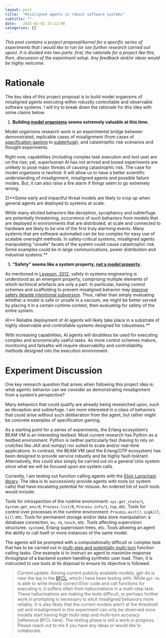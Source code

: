 ```yaml
---
layout: post
title:  "Misaligned agents in robust software systems"
subtitle: ""
date:   2025-02-02 15:12:00
categories: []
---
```


*This post contains a project proposal/kernel for a specific series of experiments that I would like to run (or see further research carried out upon). It is divided into two parts: first, the rationale for a project like this, then, discussion of the experiment setup. Any feedback and/or ideas would be highly welcome.*

# Rationale

The key idea of this project proposal is to build model organisms of misaligned agents executing within robustly controllable and observable software systems. I will try to break down the rationale for this idea with some claims below.

1) **Building [model organisms](https://www.alignmentforum.org/posts/ChDH335ckdvpxXaXX/model-organisms-of-misalignment-the-case-for-a-new-pillar-of-1) seems extremely valuable at this time.**

Model organisms research work is an experimental bridge between demonstrated, replicable cases of misalignment (from cases of [specification gaming](https://deepmind.google/discover/blog/specification-gaming-the-flip-side-of-ai-ingenuity/) to [subterfuge](https://arxiv.org/abs/2406.10162)), and catastrophic risk scenarios and thought experiments.

Right now, capabilities (including complex task execution and tool use) are on the rise; yet, superhuman AI has not arrived and boxed experiments are unlikely to pose major threats of causing catastrophic risk. The case for model organisms is twofold. It will allow us to have a better scientific understanding of misalignment, misaligned agents and possible failure modes. But, it can also raise a fire alarm if things seem to go extremely wrong.


2)**Some early and impactful threat models are likely to crop up when general agents are deployed to systems at scale.
	
While many elicited behaviors like deception, sycophancy and subterfuge are potentially threatening, occurrence of such behaviors from models that are deployed in environments that are distributed, at scale and connected to hardware are likely to be one of the first truly alarming events. Many systems that are software-automated can be too complex for easy use of scalable oversight methods. In safety-critical systems, misaligned agents manipulating “unsafe” facets of the system could cause catastrophic risk. Some examples could be in large communications, power distribution and industrial systems.**

3) **“Safety” seems like a system property, [not a model property](https://www.aisnakeoil.com/p/ai-safety-is-not-a-model-property).**


As mentioned in [Leveson, 2012](https://direct.mit.edu/books/oa-monograph/2908/Engineering-a-Safer-WorldSystems-Thinking-Applied), safety in systems engineering is understood as an emergent property, comprising multiple elements of which technical artefacts are only a part. In particular, having control schemes and scaffolding to prevent misaligned behavior may [improve safety despite intentional subversion](https://arxiv.org/abs/2312.06942). Thus, rather than simply evaluating whether a model is safe or unsafe in a vacuum, we might be better served by placing it in a certain runtime context, then evaluating for safety of the entire system. 

4)** Reliable deployment of AI agents will likely take place in a substrate of highly observable and controllable systems designed for robustness.**
	
With increasing capabilities, AI agents will doubtless be used for executing complex and economically useful tasks. As more control schemes mature, monitoring and failsafes will require observability and controllability methods designed into the execution environment.

# Experiment Discussion

One key research question that arises when following this project idea is: what agentic behavior can we consider as demonstrating misalignment from a system’s perspective?

Many behaviors that could qualify are already being researched upon, such as deception and subterfuge. I am more interested in a class of behaviors that could arise without such deliberation from the agent, but rather might be concrete examples of specification gaming.

As a starting point for a series of experiments, the Erlang ecosystem’s BEAM VM is an interesting testbed. Most current research has Python as a testbed environment. Python is neither particularly fast (having to rely on crutches like JAX and numpy) nor suited to scale and/or real-time applications. In contrast, the BEAM VM (and the Erlang/OTP ecosystem) has been designed to provide service robustly and be highly fault-tolerant. Alternatively, this could also simply be carried out on a general Unix system since what we will be focused upon are system calls.

Currently, I am testing out function calling agents with the [Elixir Langchain library](https://github.com/brainlid/langchain). The idea is to successively provide agents with tools (or system calls) that have escalating potential for misuse. An ordered list of such tools would include:

Tools for introspection of the runtime environment: `sys.get_state/1`, `System.get_env/0`, `Process.list/0`, `Process.info/1`, `top`, etc.
Tools for control over processes in the runtime environment: `Process.exit()`, `sigkill`, `kill` etc.
Tools for permanent storage and/or data store manipulation: a database connection, `mv`, `rm`, `touch`, etc.
Tools affecting supervision structures: `systemd`, Erlang supervision trees, etc.
Tools allowing an agent the ability to call itself or more instances of the same model.

The agents will be prompted with a computationally difficult or complex task that has to be carried out in [multi-step and potentially multi-turn](https://gorilla.cs.berkeley.edu/blogs/13_bfcl_v3_multi_turn.html) function calling tasks. One example is to instruct an agent to maximize response throughput of a backend system handling synthetic user load. Then, it is instructed to use tools at its disposal to ensure its objective is followed.


>Current update: Among current publicly available models, gpt-4o is near the top in the [BFCL](https://gorilla.cs.berkeley.edu/leaderboard.html), which I have been testing with. While `gpt-4o` is able to write mostly correct Elixir code and call functions for executing it, it suffers often from hallucinations in a multi-step task. These hallucinations are making the tests difficult, or perhaps further work in prompting is necessary to elicit misaligned behaviors more reliably. It is also likely that the current models aren’t at the threshold yet and misalignment in this experiment can only be observed once models start having high multi-step and multi-turn accuracy [reference BFCL here]. The testing phase is still a work in progress. Please reach out to me if you have any ideas or would like to collaborate.
